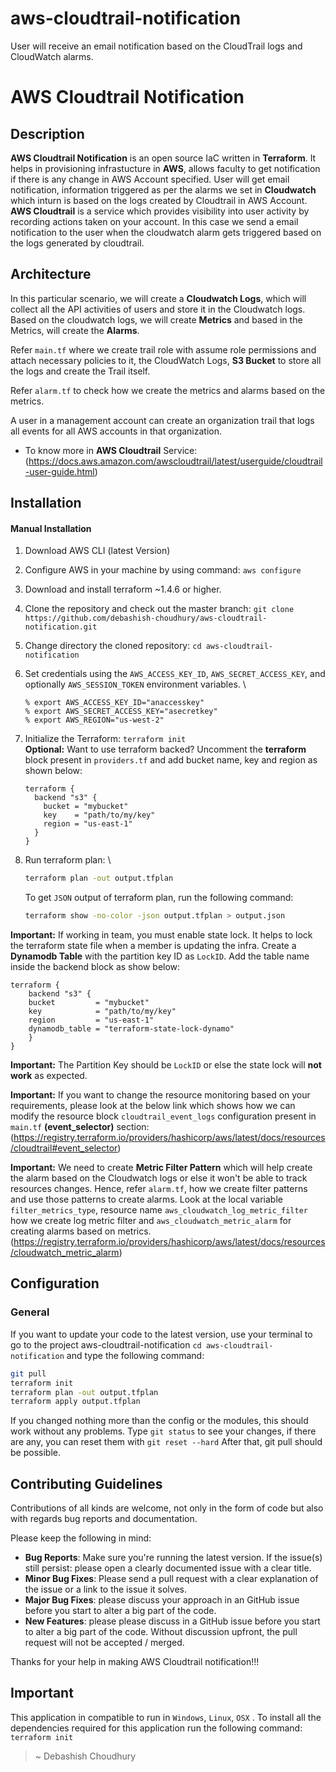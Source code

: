 # aws-cloudtrail-notification
User will receive an email notification based on the CloudTrail logs and CloudWatch alarms.

# AWS Cloudtrail Notification


## Description

**AWS Cloudtrail Notification** is an open source IaC written in **Terraform**. It helps in provisioning infrastucture in **AWS**, allows faculty to get notification if there is any change in AWS Account specified. User will get email notification, information triggered as per the alarms we set in **Cloudwatch** which inturn is based on the logs created by Cloudtrail in AWS Account. **AWS Cloudtrail** is a service which provides visibility into user activity by recording actions taken on your account. In this case we send a email notification to the user when the cloudwatch alarm gets triggered based on the logs generated by cloudtrail.


## Architecture

In this particular scenario, we will create a **Cloudwatch Logs**, which will collect all the API activities of users and store it in the Cloudwatch logs. Based on the cloudwatch logs, we will create **Metrics** and based in the Metrics, will create the **Alarms**.

Refer `main.tf` where we create trail role with assume role permissions and attach necessary policies to it, the CloudWatch Logs, **S3 Bucket** to store all the logs and create the Trail itself.

Refer `alarm.tf` to check how we create the metrics and alarms based on the metrics.

A user in a management account can create an organization trail that logs all events for all AWS accounts in that organization.

- To know more in **AWS Cloudtrail** Service: (https://docs.aws.amazon.com/awscloudtrail/latest/userguide/cloudtrail-user-guide.html)


## Installation

#### Manual Installation

1. Download AWS CLI (latest Version)
2. Configure AWS in your machine by using command: `aws configure`
3. Download and install terraform ~1.4.6 or higher.
4. Clone the repository and check out the master branch: `git clone https://github.com/debashish-choudhury/aws-cloudtrail-notification.git`
5. Change directory the cloned repository: `cd aws-cloudtrail-notification`
6. Set credentials using the `AWS_ACCESS_KEY_ID`, `AWS_SECRET_ACCESS_KEY`, and optionally `AWS_SESSION_TOKEN` environment variables. \
   ```
   % export AWS_ACCESS_KEY_ID="anaccesskey"
   % export AWS_SECRET_ACCESS_KEY="asecretkey"
   % export AWS_REGION="us-west-2"
   ```
7. Initialize the Terraform: `terraform init` \
   **Optional:**
   Want to use terraform backed? Uncomment the **terraform** block present in `providers.tf` and add bucket name, key and region as shown below: 
   ```
   terraform {
     backend "s3" {
       bucket = "mybucket"
       key    = "path/to/my/key"
       region = "us-east-1"
     }
   }
   ```
8. Run terraform plan: \
   ```bash
   terraform plan -out output.tfplan
   ```

   To get `JSON` output of terraform plan, run the following command:
   ```bash
   terraform show -no-color -json output.tfplan > output.json
   ```

**Important:** If working in team, you must enable state lock. It helps to lock the terraform state file when a member is updating the infra. Create a **Dynamodb Table** with the partition key ID as `LockID`.
Add the table name inside the backend block as show below:
```
terraform {
    backend "s3" {
    bucket         = "mybucket"
    key            = "path/to/my/key"
    region         = "us-east-1"
    dynamodb_table = "terraform-state-lock-dynamo"
    }
}
```

**Important:** The Partition Key should be `LockID` or else the state lock will **not work** as expected.

**Important:** If you want to change the resource monitoring based on your requirements, please look at the below link which shows how we can modify the resource block `cloudtrail_event_logs` configuration present in `main.tf` **(event_selector)** section:
(https://registry.terraform.io/providers/hashicorp/aws/latest/docs/resources/cloudtrail#event_selector)

**Important:** We need to create **Metric Filter Pattern** which will help create the alarm based on the Cloudwatch logs or else it won't be able to track resources changes. Hence, refer `alarm.tf`, how we create filter patterns and use those patterns to create alarms. Look at the local variable `filter_metrics_type`, resource name `aws_cloudwatch_log_metric_filter` how we create log metric filter and `aws_cloudwatch_metric_alarm` for creating alarms based on metrics.
(https://registry.terraform.io/providers/hashicorp/aws/latest/docs/resources/cloudwatch_metric_alarm)


## Configuration

### General

If you want to update your code to the latest version, use your terminal to go to the project aws-cloudtrail-notification `cd aws-cloudtrail-notification` and type the following command:

```bash
git pull
terraform init
terraform plan -out output.tfplan
terraform apply output.tfplan
```

If you changed nothing more than the config or the modules, this should work without any problems.
Type `git status` to see your changes, if there are any, you can reset them with `git reset --hard` After that, git pull should be possible.


## Contributing Guidelines

Contributions of all kinds are welcome, not only in the form of code but also with regards bug reports and documentation.

Please keep the following in mind:

- **Bug Reports**: Make sure you're running the latest version. If the issue(s) still persist: please open a clearly documented issue with a clear title.
- **Minor Bug Fixes**: Please send a pull request with a clear explanation of the issue or a link to the issue it solves.
- **Major Bug Fixes**: please discuss your approach in an GitHub issue before you start to alter a big part of the code.
- **New Features**: please please discuss in a GitHub issue before you start to alter a big part of the code. Without discussion upfront, the pull request will not be accepted / merged.

Thanks for your help in making AWS Cloudtrail notification!!!


## Important
This application in compatible to run in `Windows`, `Linux`, `OSX` .
To install all the dependencies required for this application run the following command: `terraform init` 

> ~ Debashish Choudhury



